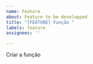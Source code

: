 ```yaml
---
name: Feature
about: Feature to be developped
title: "[FEATURE] Função "
labels: feature
assignees: ''

---
```


Criar a função
